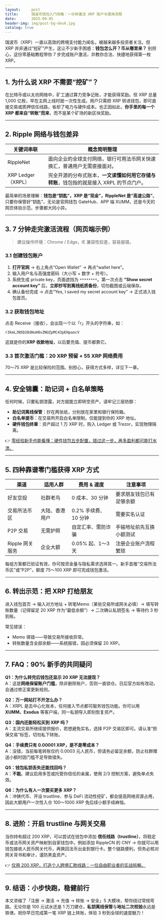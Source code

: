 ```yaml
---
layout:     post
title:      瑞波币钱包入门攻略：一分钟激活 XRP 账户与使用流程
date:       2025-09-05
header-img: img/post-bg-desk.jpg
catalog: true
---
```


瑞波币（XRP）一直以高效的跨境支付能力闻名，被越来越多投资者关注。但 XRP 并非通过“挖矿”产生，这让不少新手困惑：**钱包怎么开？币从哪里来？** 别担心，这份零基础教程带你 7 步完成账户激活，并教你合法、快捷地获得第一枚 XRP。

---

## 1. 为什么说 XRP 不需要“挖矿”？

在比特币或以太坊网络中，矿工通过算力竞争记账，才能获得奖励。但 XRP 总量 1,000 亿枚，早在主网上线时就一次性生成。用户只需把 XRP 转进钱包，即可直接交易或质押信任线路，省却了电力与硬件成本。也正因如此，**你手里的每一个 XRP 都来自“转账”而来**，而不是某个矿场的新区块奖励。

---

## 2. Ripple 网络与钱包差异

| 关键词串联 | 概念简明整理  
|---|---  
| RippleNet | 面向企业的全球支付网络，银行可用法币网关快速换汇，普通用户无需直接面对。  
| XRP Ledger（XRPL）| 完全开源的分布式账本，**一文读懂如何用它存储与转账**，钱包指的就是接入 XRPL 的节点门户。  

最简单的场景理解：**钱包是“钥匙”，XRP 是“现金”，RippleNet 是“高速公路”**。只要你保管好“钥匙”，无论是官网钱包 GateHub、APP 端 XUMM，还是今天的网页体验示范，步骤都大同小异。

---

## 3. 7 分钟走完激活流程（网页端示例）

> 建议操作环境：Chrome / Edge，IE 兼容性较差，容易报错。

### 3.1 创建钱包账户
1. **打开官网** → 右上角点“Open Wallet” → 再点“wallet here”。  
2. 输入用户名与高强度密码（大小写 + 数字 + 符号）。  
3. 系统生成 private key，页面遮挡为 `********`。第一次点击 **“Show secret account key”** 后，**立即抄写到离线纸质备份**，切勿截图或云端保存。  
4. 确认备份完成 → 点击“Yes, I saved my secret account key” → 正式进入钱包首页。

### 3.2 获取钱包地址
点击 Receive（接收），会出现一个以「r」开头的字符串，如：
```
r3kmLJN5D28dHuH8vZNUZpMC43pEHpaocV
```
这就是你的**XRP 收款地址**，以后要充值、提币都靠它。

### 3.3 首次激活门槛：20 XRP 预留 + 55 XRP 网络费用
70～75 XRP 是比较保险的范围。别担心，获得方式多样，详见下一章。

---

## 4. 安全锦囊：助记词 + 白名单策略

任何时候，只要私钥泄露，对方就能立即转空资产。请牢记三层防御：
- **助记词离线保管**：抄在两张纸，分别放在家里和银行保险箱。  
- **白名单提币**：在交易所开启白名单限制，仅能提到你的 XRP 地址。  
- **硬件钱包终章**：资产超过 1 万 XRP 时，购入 Ledger 或 Trezor，实现物理隔离。

👉 [零经验新手也能看懂：硬件钱包五步配置，错过这一步，再多盈利都可能打水漂。](https://okxdog.com/)

---

## 5. 四种靠谱零门槛获得 XRP 方式

| 渠道 | 适用人群 | 费用 & 速度 | 注意事项
|---|---|---|---|
| 好友空投 | 社群老鸟 | 0 成本、30 分钟 | 要求朋友钱包已有足够余额 |
| 交易所法币区 | 大陆、香港用户 | 0.2% 手续费、10 分钟 | 需要实名认证 |
| P2P 交易 | 无需护照 | 自定汇率、需防诈骗 | 手输地址前先互换小额测试 |
| Ripple 网关服务 | 企业大额 | 0.05% 起、1～3 天 | 注册企业账户流程繁琐 |

每组方案都已验证有效，你可按资金量与隐私需求选择其一。新手首推“交易所法币区”或“P2P”，额度 75～100 XRP 即可完成钱包激活。

---

## 6. 转出示范：把 XRP 打给朋友

进入钱包首页 → 输入对方地址 + 转笔Memo（某些交易所或网关必填）→ 填写转账数量（记得留足 20 XRP 作为“最低余额”）→ 二次确认私钥签名 → 等待约 3 秒到账。

常见错误：  
- Memo 填错——导致交易所接收异常。  
- 转账数量含全部余额——系统报错，因必须保留 20 XRP。

---

## 7. FAQ：90% 新手的共同疑问

**Q1：为什么转完后钱包还显示 20 XRP 无法提现？**  
A：这是**网络保留账户门槛**，除非删除账户，否则一直锁仓。日后官方如有改动，会通过修正案更新规则。

**Q2：万一网站打不开怎么办？**  
A：XRPL 是去中心化账本，任何接入节点都可服务钱包功能。你可以用 **XUMM、Exodus** 等客户端，同一私钥导入即刻恢复资产。

**Q3：国内还能轻松买到 XRP 吗？**  
A：主流交易所继续提供报价，若想避免实名，选择 P2P 交易区即可。请认准“担保交易”标签，切勿私下转账。

**Q4：手续费只有 0.00001 XRP，是不是零成本？**  
A：没错，当前每笔转账仅约 0.0003 元人民币，但请务必留足余额，防止社群赠送小额时因门槛不足导致错失。

**Q5：钱包私钥丢失还能找回吗？**  
A：**不能**。建议启用多签或托管你信任的亲属，使用 2/3 控制方案，避免单点失效。

**Q6：为什么有人一次要买更多 XRP？**  
A：冲铸代币、开设 trustline、参与 DeFi 流动性挖矿，都会提高网络资源占用，因此大额用户一次性入仓 100～1000 XRP 免后续小额手续麻恼。

---

## 8. 进阶：开启 trustline 与网关交易

当你持有超过 200 XRP，可以尝试在钱包中添加 **信任线路（trustline）**，将稳定币或法币网关资产映射到自家钱包中。例如添加 RippleCN 的 CNY → 你就可以用钱包接收人民币网关代币，再换回法币出金到银行卡。整个链路便利，但务必核对网关背书和审计，谨防黑盒资产。

👉 [仅用 200 XRP，打造个人跨境汇款线路：一位自由职业者的实战拆解。](https://okxdog.com/)

---

## 9. 结语：小步快跑，稳健前行

本文浓缩了「注册 → 激活 → 充值 → 转账 → 安全」5 大模块，帮你绕过常规弯路。无论你是 100 元试水还是 1 万刀建仓，**私钥离线保管**与**地址二次校验**永远是铁律。祝你早日完成第一笔 XRP 链上转账，体验 3 秒到全球的速度魅力！